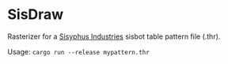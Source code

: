 # SisDraw

Rasterizer for a [Sisyphus Industries](https://sisyphus-industries.com/) sisbot table pattern file (.thr).

Usage:
   `cargo run --release mypattern.thr`

